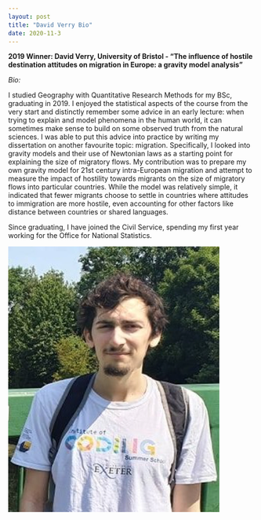 ```yaml
---
layout: post
title: "David Verry Bio"
date: 2020-11-3
---
```


**2019 Winner: David Verry, University of Bristol - “The influence of hostile destination attitudes on migration in Europe: a gravity model analysis”**
 
_Bio:_

I studied Geography with Quantitative Research Methods for my BSc, graduating in 2019. I enjoyed the statistical aspects of the course from the very start and distinctly remember some advice in an early lecture: when trying to explain and model phenomena in the human world, it can sometimes make sense to build on some observed truth from the natural sciences. I was able to put this advice into practice by writing my dissertation on another favourite topic: migration. Specifically, I looked into gravity models and their use of Newtonian laws as a starting point for explaining the size of migratory flows. My contribution was to prepare my own gravity model for 21st century intra-European migration and attempt to measure the impact of hostility towards migrants on the size of migratory flows into particular countries. While the model was relatively simple, it indicated that fewer migrants choose to settle in countries where attitudes to immigration are more hostile, even accounting for other factors like distance between countries or shared languages.

Since graduating, I have joined the Civil Service, spending my first year working for the Office for National Statistics.

![David Verry](/images/verry_bio.png)
